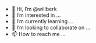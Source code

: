 - 👋 Hi, I’m @willberk
- 👀 I’m interested in ...
- 🌱 I’m currently learning ...
- 💞️ I’m looking to collaborate on ...
- 📫 How to reach me ...

<!---
willberk/willberk is a ✨ special ✨ repository because its `README.md` (this file) appears on your GitHub profile.
You can click the Preview link to take a look at your changes.
--->
